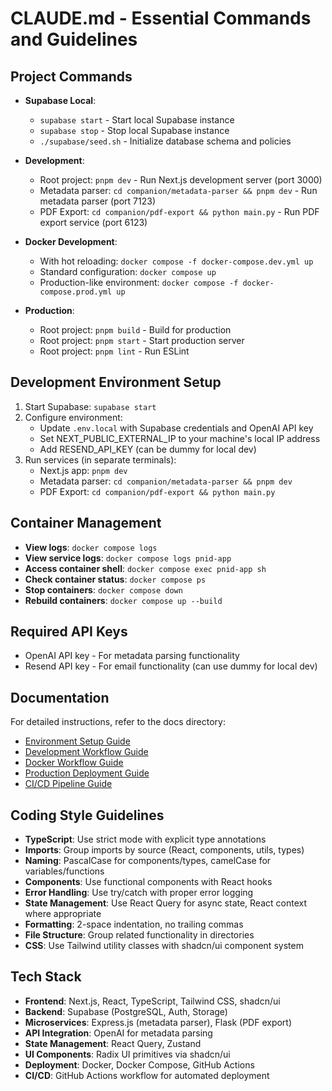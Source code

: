 # CLAUDE.md - Essential Commands and Guidelines

## Project Commands
- **Supabase Local**: 
  - `supabase start` - Start local Supabase instance
  - `supabase stop` - Stop local Supabase instance
  - `./supabase/seed.sh` - Initialize database schema and policies

- **Development**:
  - Root project: `pnpm dev` - Run Next.js development server (port 3000)
  - Metadata parser: `cd companion/metadata-parser && pnpm dev` - Run metadata parser (port 7123)
  - PDF Export: `cd companion/pdf-export && python main.py` - Run PDF export service (port 6123)

- **Docker Development**:
  - With hot reloading: `docker compose -f docker-compose.dev.yml up`
  - Standard configuration: `docker compose up`
  - Production-like environment: `docker compose -f docker-compose.prod.yml up`

- **Production**:
  - Root project: `pnpm build` - Build for production
  - Root project: `pnpm start` - Start production server
  - Root project: `pnpm lint` - Run ESLint

## Development Environment Setup
1. Start Supabase: `supabase start`
2. Configure environment:
   - Update `.env.local` with Supabase credentials and OpenAI API key
   - Set NEXT_PUBLIC_EXTERNAL_IP to your machine's local IP address
   - Add RESEND_API_KEY (can be dummy for local dev)
3. Run services (in separate terminals):
   - Next.js app: `pnpm dev`
   - Metadata parser: `cd companion/metadata-parser && pnpm dev`
   - PDF Export: `cd companion/pdf-export && python main.py`

## Container Management
- **View logs**: `docker compose logs`
- **View service logs**: `docker compose logs pnid-app`
- **Access container shell**: `docker compose exec pnid-app sh`
- **Check container status**: `docker compose ps`
- **Stop containers**: `docker compose down`
- **Rebuild containers**: `docker compose up --build`

## Required API Keys
- OpenAI API key - For metadata parsing functionality
- Resend API key - For email functionality (can use dummy for local dev)

## Documentation
For detailed instructions, refer to the docs directory:
- [Environment Setup Guide](./docs/environment-setup.md)
- [Development Workflow Guide](./docs/development-workflow.md)
- [Docker Workflow Guide](./docs/docker-workflow.md)
- [Production Deployment Guide](./docs/production-deployment.md)
- [CI/CD Pipeline Guide](./docs/ci-cd-guide.md)

## Coding Style Guidelines
- **TypeScript**: Use strict mode with explicit type annotations
- **Imports**: Group imports by source (React, components, utils, types)
- **Naming**: PascalCase for components/types, camelCase for variables/functions
- **Components**: Use functional components with React hooks
- **Error Handling**: Use try/catch with proper error logging
- **State Management**: Use React Query for async state, React context where appropriate
- **Formatting**: 2-space indentation, no trailing commas
- **File Structure**: Group related functionality in directories
- **CSS**: Use Tailwind utility classes with shadcn/ui component system

## Tech Stack
- **Frontend**: Next.js, React, TypeScript, Tailwind CSS, shadcn/ui
- **Backend**: Supabase (PostgreSQL, Auth, Storage)
- **Microservices**: Express.js (metadata parser), Flask (PDF export)
- **API Integration**: OpenAI for metadata parsing
- **State Management**: React Query, Zustand
- **UI Components**: Radix UI primitives via shadcn/ui
- **Deployment**: Docker, Docker Compose, GitHub Actions
- **CI/CD**: GitHub Actions workflow for automated deployment